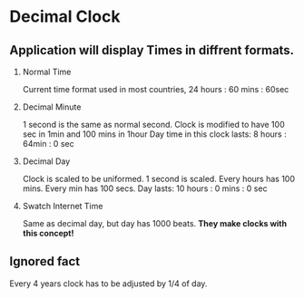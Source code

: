 # Decimal Clock

## Application will display Times in diffrent formats.

1. Normal Time

	Current time format used in most countries, 
	24 hours : 60 mins : 60sec
	
2. Decimal Minute

	1 second is the same as normal second. 
	Clock is modified to have 100 sec in 1min and 100 mins in 1hour
	Day time in this clock lasts: 8 hours : 64min : 0 sec

3. Decimal Day

	Clock is scaled to be uniformed. 1 second is scaled.
	Every hours has 100 mins.
	Every min has 100 secs.
	Day lasts: 10 hours : 0 mins : 0 sec
	

4. Swatch Internet Time

	Same as decimal day, but day has 1000 beats. 
	**They make clocks with this concept!**

## Ignored fact
Every 4 years clock has to be adjusted by 1/4 of day.